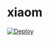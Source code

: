 # xiaom
[![Deploy](https://www.herokucdn.com/deploy/button.png)](https://dashboard.heroku.com/new?template=https://github.com/herghrt/xiaom)
